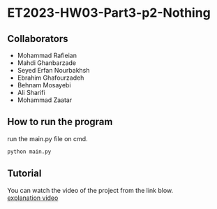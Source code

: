 # ET2023-HW03-Part3-p2-Nothing

## Collaborators
- Mohammad Rafieian
- Mahdi Ghanbarzade
- Seyed Erfan Nourbakhsh
- Ebrahim Ghafourzadeh
- Behnam Mosayebi
- Ali Sharifi
- Mohammad Zaatar


## How to run the program
run the main.py file on cmd. 

```bash
python main.py
```

## Tutorial 
You can watch the video of the project from the link blow.  
[explanation video](https://drive.google.com/file/d/1E7mP6y2L4Gr3_4gRT968rQFDlSuWkS_X/view?usp=sharing)
